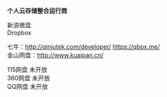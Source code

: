 <strong>个人云存储整合运行商</strong>


新浪微盘 <br>
Dropbox <br>

七牛：http://qiniutek.com/developer/ https://qbox.me/<br>
金山网盘：http://www.kuaipan.cn/  <br>




115网盘 未开放  <br>
360网盘 未开放  <br>
QQ网盘 未开放  <br>